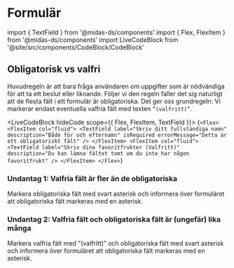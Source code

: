 # Formulär

import { TextField } from '@midas-ds/components'
import { Flex, FlexItem } from '@midas-ds/components'
import LiveCodeBlock from '@site/src/components/CodeBlock/CodeBlock'

## Obligatorisk vs valfri

Huvudregeln är att bara fråga användaren om uppgifter som är nödvändiga för att ta ett beslut eller liknande.
Följer vi den regeln faller det sig naturligt att de flesta fält i ett formulär är obligatoriska. Det ger oss grundregeln: Vi markerar endast eventuella valfria fält med texten `”(valfritt)”`.

<LiveCodeBlock hideCode scope={{ Flex, FlexItem, TextField }}>
  {`<Flex>
  <FlexItem col="fluid">
  <TextField
    label="Skriv ditt fullständiga namn"
    description="Både för och efternamn"
    isRequired
    errorMessage="Detta är ett obligatoriskt fält"
/>
  </FlexItem>
  <FlexItem col="fluid">
  <TextField
    label="Skriv dina favoritfrukter (Valfritt)"
    description="Du kan lämna fältet tomt om du inte har någon favoritfrukt"
/>
 </FlexItem>
</Flex>`}
</LiveCodeBlock>




### Undantag 1: Valfria fält är fler än de obligatoriska
Markera obligatoriska fält med svart asterisk och informera över formuläret att obligatoriska fält markeras med en asterisk.

### Undantag 2: Valfria fält och obligatoriska fält är (ungefär) lika många
Markera valfria fält med ”(valfritt)” och obligatoriska fält med svart asterisk och informera över formuläret att obligatoriska fält
markeras med en asterisk.

